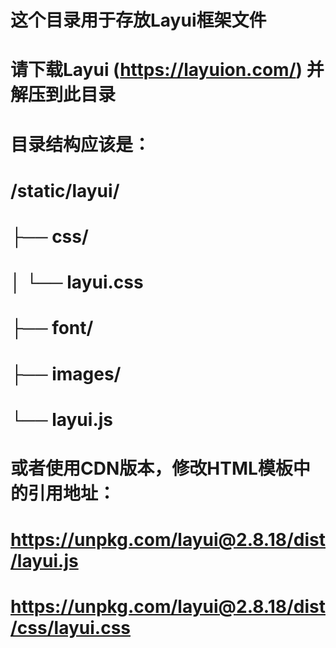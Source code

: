 # 这个目录用于存放Layui框架文件
# 请下载Layui (https://layuion.com/) 并解压到此目录
# 目录结构应该是：
# /static/layui/
#   ├── css/
#   │   └── layui.css
#   ├── font/
#   ├── images/
#   └── layui.js

# 或者使用CDN版本，修改HTML模板中的引用地址：
# https://unpkg.com/layui@2.8.18/dist/layui.js
# https://unpkg.com/layui@2.8.18/dist/css/layui.css
